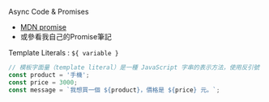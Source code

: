 Async Code & Promises 

+ [MDN promise](https://developer.mozilla.org/zh-TW/docs/Web/JavaScript/Reference/Global_Objects/Promise)
+ 或參看我自己的Promise筆記

Template Literals : `${ variable }`
```js
// 模板字面量（template literal）是一種 JavaScript 字串的表示方法，使用反引號（`）包裹字串，並在其中使用 ${} 來插入變數或表達式。
const product = '手機';
const price = 3000;
const message = `我想買一個 ${product}，價格是 ${price} 元。`;
```